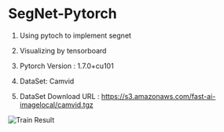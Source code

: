 # SegNet-Pytorch

1. Using pytoch to implement segnet

2. Visualizing by tensorboard

3. Pytorch Version : 1.7.0+cu101

4. DataSet: Camvid

5. DataSet Download URL : https://s3.amazonaws.com/fast-ai-imagelocal/camvid.tgz

![Train Result]()
